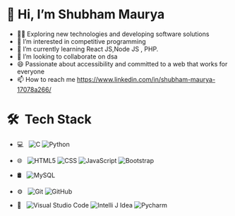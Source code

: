 #  👋 Hi, I’m Shubham Maurya
- 👨‍🔬 Exploring new technologies and developing software solutions
- 👀 I’m interested in competitive programming
- 🌱 I’m currently learning React JS,Node JS , PHP.
- 💞️ I’m looking to collaborate on dsa
- 😄 Passionate about accessibility and committed to a web that works for everyone
- 📫 How to reach me https://www.linkedin.com/in/shubham-maurya-17078a266/

# 🛠 &nbsp;Tech Stack

- 💻 &nbsp;
  ![C](https://img.shields.io/badge/-C++-333333?style=flat&logo=C%2B%2B&logoColor=00599C)
  ![Python](https://img.shields.io/badge/-Python-333333?style=flat&logo=python)
  <!-- ![PHP](https://img.shields.io/badge/-php-333333?style=flat&logo=PHP&logoColor=276DC3) -->
- 🌐 &nbsp;
  ![HTML5](https://img.shields.io/badge/-HTML5-333333?style=flat&logo=HTML5)
  ![CSS](https://img.shields.io/badge/-CSS-333333?style=flat&logo=CSS3&logoColor=1572B6)
  ![JavaScript](https://img.shields.io/badge/-JavaScript-333333?style=flat&logo=javascript)
  ![Bootstrap](https://img.shields.io/badge/-Bootstrap-333333?style=flat&logo=bootstrap&logoColor=563D7C)
  <!-- ![Node.js](https://img.shields.io/badge/-Node.js-333333?style=flat&logo=node.js)
  ![React](https://img.shields.io/badge/-React-333333?style=flat&logo=react)
  ![Angular](https://img.shields.io/badge/-Angular-333333?style=flat&logo=angular) -->
- 🛢 &nbsp;
  ![MySQL](https://img.shields.io/badge/-MySQL-333333?style=flat&logo=mysql)
  <!-- ![MongoDB](https://img.shields.io/badge/-MongoDB-333333?style=flat&logo=mongodb) -->
- ⚙️ &nbsp;
  ![Git](https://img.shields.io/badge/-Git-333333?style=flat&logo=git)
  ![GitHub](https://img.shields.io/badge/-GitHub-333333?style=flat&logo=github)
 
- 🔧 &nbsp;
  ![Visual Studio Code](https://img.shields.io/badge/-Visual%20Studio%20Code-333333?style=flat&logo=visual-studio-code&logoColor=007ACC)
  ![Intelli J Idea](https://img.shields.io/badge/IntelliJ--333333?style=flat&logo=intellijidea)
  ![Pycharm](https://img.shields.io/badge/-Pycharm-333333?style=flat&logo=pycharm&logoColor=2C2255)

<!---
shubhammauryainfo/shubhammauryainfo is a ✨ special ✨ repository because its `README.md` (this file) appears on your GitHub profile.
You can click the Preview link to take a look at your changes.
--->

